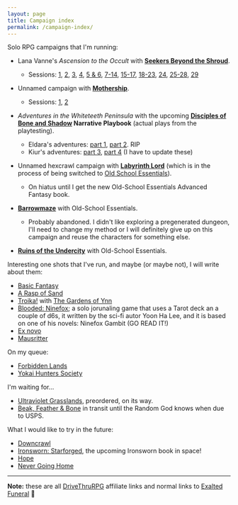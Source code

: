 ```yaml
---
layout: page
title: Campaign index
permalink: /campaign-index/
---
```


Solo RPG campaigns that I'm running: 

* Lana Vanne's *Ascension to the Occult* with **[Seekers Beyond the
  Shroud](https://www.exaltedfuneral.com/products/seekers-beyond-the-shroud?_pos=1&_sid=6d822758b&_ss=r)**.
  * Sessions: [1]({{site.baseurl}}/2020/02/25/play-report-burning-spices/),
  [2]({{site.baseurl}}/2020/02/27/play-report-the-egyptian-amulet/),
  [3]({{site.baseurl}}/2020/03/11/play-report-the-poison-research-lab/),
  [4]({{site.baseurl}}/2020/03/25/play-report-vice-and-virtue-tea-shop/),
  [5 &
  6]({{site.baseurl}}/2020/03/26/play-report-the-sinister-industrial-complex/),
  [7-14]({{site.baseurl}}/2020/03/27/play-report-more-than-a-week-of-magic-ritual-training/),
  [15-17]({{site.baseurl}}/2020/03/28/play-report-capture-the-thief-of-the-resurrection-gem/),
  [18-23]({{site.baseurl}}/2020/08/08/play-report-consecration-rituals-and-rescue-great-institute-of-cooking/),
  [24]({{site.baseurl}}/2020/08/09/play-report-eye-for-an-eye-assassination-for-the-causa-scientiae/),
  [25-28]({{site.baseurl}}/2020/08/12/play-report-release-the-stockbroker/),
  [29]({{site.baseurl}}/2020/08/13/play-report-astral-travel-rotten-woods/)

* Unnamed campaign with
  **[Mothership](https://www.drivethrurpg.com/product/245017/Mothership-Players-Survival-Guide?affiliate_id=1914894)**.
  * Sessions:
    [1]({{site.baseurl}}/2020/02/29/play-report-faust-cherubim-king-10-704/),
    [2]({{site.baseurl}}/2020/03/30/play-report-mothership-frozen-dreams/)

* *Adventures in the Whiteteeth Peninsula* with the upcoming **[Disciples of Bone
  and
  Shadow](https://www.drivethrurpg.com/product/278377/Disciples-of-Bone--Shadow?affiliate_id=1914894)
  Narrative Playbook** (actual plays from the playtesting). 
  * Eldara's adventures: [part
    1]({{site.baseurl}}/2020/04/13/play-report-disciples-of-bone-and-shadow-playtest-1/),
    [part 2]({{site.baseurl}}/2020/04/16/play-report-disciples-of-bone-and-shadow-playtest-2/). RIP
  * Kiur's adventures: [part
    3]({{site.baseurl}}/2020/04/21/play-report-disciples-of-bone-and-shadow-playtest-3/),
    [part
    4]({{site.baseurl}}/2020/07/13/play-report-disciples-of-bone-and-shadow-playtest-4/)
    (I have to update these)

* Unnamed hexcrawl campaign with **[Labyrinth
  Lord](https://www.drivethrurpg.com/product/78524/Advanced-Edition-Companion-Labyrinth-Lord-noart-version)**
  (which is in the process of being switched to [Old School
  Essentials](https://necroticgnome.com/collections/old-school-essentials)).
  * On hiatus until I get the new Old-School Essentials Advanced Fantasy book.
  
* **[Barrowmaze](https://www.drivethrurpg.com/product/139762/Barrowmaze-Complete?affiliate_id=1914894)**
 with Old-School Essentials.
     * Probably abandoned. I didn't like exploring a pregenerated dungeon, I'll
       need to change my method or I will definitely give up on this campaign
       and reuse the characters for something else.
      
* **[Ruins of the
  Undercity](https://www.drivethrurpg.com/product/109821/Ruins-of-the-Undercity?affiliate_id=1914894)**
  with Old-School Essentials.
  

Interesting one shots that I've run, and maybe (or maybe not), I will write
about them:

* [Basic Fantasy](https://www.drivethrurpg.com/product/140455/Basic-Fantasy-RPG-3rd-Edition?affiliate_id=1914894)
* [A Rasp of Sand](https://www.drivethrurpg.com/product/298057/A-Rasp-of-Sand?affiliate_id=1914894)
* [Troika!](https://www.drivethrurpg.com/product/269791/Troika-Numinous-Edition?affiliate_id=1914894)
  with [The Gardens of
  Ynn](https://www.drivethrurpg.com/product/237544/The-Gardens-Of-Ynn?affiliate_id=1914894) 
* [Blooded: Ninefox](https://yhlee.itch.io/blooded); a solo jorunaling game
  that uses a Tarot deck an a couple of d6s, it written by the sci-fi autor
  Yoon Ha Lee, and it is based on one of his novels: Ninefox Gambit (GO READ
  IT!)
* [Ex novo](https://www.drivethrurpg.com/product/320563/Ex-Novo?affiliate_id=1914894)  
* [Mausritter](https://www.drivethrurpg.com/product/313115/Mausritter?affiliate_id=1914894)


On my queue:

* [Forbidden
  Lands](https://www.drivethrurpg.com/product/258593/Forbidden-Lands-Core-Game?affiliate_id=1914894)
* [Yokai Hunters Society](https://punkpadour.itch.io/yokai-hunter)

I'm waiting for...

* [Ultraviolet
  Grasslands](https://www.exaltedfuneral.com/products/the-ultra-violet-grasslands-and-the-black-city?_pos=1&_sid=d75268253&_ss=r),
  preordered, on its way.
* [Beak, Feather & Bone](https://www.drivethrurpg.com/product/311602/Beak-Feather--Bone?affiliate_id=1914894)
  in transit until the Random God knows when due to USPS.
  
What I would like to try in the future:

* [Downcrawl](https://www.drivethrurpg.com/product/278571/Downcrawl?affiliate_id=1914894)
* [Ironsworn:
  Starforged](https://www.ironswornrpg.com/starforge-preview-july-2019), the
  upcoming Ironsworn book in space! 
* [Hope](https://www.drivethrurpg.com/product/232710/Hope?affiliate_id=1914894)
* [Never Going
   Home](https://www.drivethrurpg.com/product/283637/Never-Going-Home?affiliate_id=1914894)

<hr>

**Note:** these are all
[DriveThruRPG](https://www.drivethrurpg.com/index.php?affiliate_id=1914894)
affiliate links and normal links to [Exalted
Funeral](https://www.exaltedfuneral.com/) 
:metal: 
